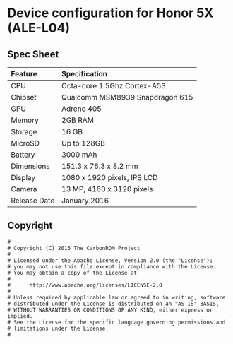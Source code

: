 # Device configuration for Honor 5X (ALE-L04)

## Spec Sheet

| Feature                | Specification                     |
| :--------------------- | :-------------------------------- |
| CPU                    | Octa-core 1.5Ghz Cortex-A53       |
| Chipset                | Qualcomm MSM8939 Snapdragon 615   |
| GPU                    | Adreno 405                        |
| Memory                 | 2GB RAM                           |
| Storage                | 16 GB                             |
| MicroSD                | Up to 128GB                       |
| Battery                | 3000 mAh                          |
| Dimensions             | 151.3 x 76.3 x 8.2 mm              |
| Display                | 1080 x 1920 pixels, IPS LCD        |
| Camera                 | 13 MP, 4160 x 3120 pixels         |
| Release Date           | January 2016                        |

## Copyright

```
#
# Copyright (C) 2016 The CarbonROM Project
#
# Licensed under the Apache License, Version 2.0 (the "License");
# you may not use this file except in compliance with the License.
# You may obtain a copy of the License at
#
#      http://www.apache.org/licenses/LICENSE-2.0
#
# Unless required by applicable law or agreed to in writing, software
# distributed under the License is distributed on an "AS IS" BASIS,
# WITHOUT WARRANTIES OR CONDITIONS OF ANY KIND, either express or implied.
# See the License for the specific language governing permissions and
# limitations under the License.
#
```
